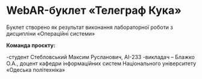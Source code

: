 # WebAR-буклет «Телеграф Кука»
Буклет створено як результат виконання лабораторної роботи з дисципліни
«Операційні системи»

**Команда проєкту:**

-студент Стебловський Максим Русланович, АI-233
-викладач – Блажко О.А., доцент кафедри інформаційних систем Національного
університету «Одеська політехніка»
